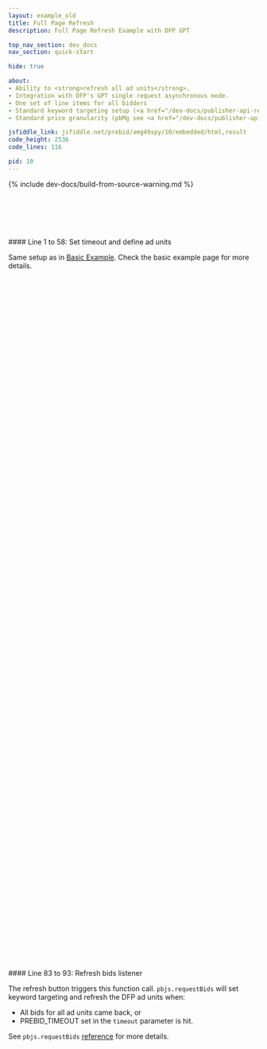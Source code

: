 ```yaml
---
layout: example_old
title: Full Page Refresh
description: Full Page Refresh Example with DFP GPT

top_nav_section: dev_docs
nav_section: quick-start

hide: true

about:
- Ability to <strong>refresh all ad units</strong>.
- Integration with DFP's GPT single request asynchronous mode.
- One set of line items for all bidders
- Standard keyword targeting setup (<a href="/dev-docs/publisher-api-reference.html#bidderSettingsDefault">reference</a>).
- Standard price granularity (pbMg see <a href="/dev-docs/publisher-api-reference.html#bidResponse">reference here</a>).

jsfiddle_link: jsfiddle.net/prebid/amg49spy/10/embedded/html,result
code_height: 2536
code_lines: 116

pid: 10
---
```


{% include dev-docs/build-from-source-warning.md %}

<br>
<br>
<br>
<br>
<br>

<div markdown="1">
#### Line 1 to 58: Set timeout and define ad units

Same setup as in [Basic Example](/dev-docs/examples/basic-example.html). Check the basic example page for more details.

</div>

<br><br><br><br><br><br>
<br><br><br><br><br><br>
<br><br><br><br><br><br>
<br><br><br><br><br><br>
<br><br><br><br><br><br>
<br><br><br><br><br><br>
<br><br><br><br><br><br>
<br><br><br><br><br><br>
<br><br><br><br><br><br>
<br><br><br><br><br><br>
<br><br><br><br><br><br>
<br><br><br><br><br><br>
<br><br><br><br><br><br>
<br><br><br>

<div markdown="1">
#### Line 83 to 93: Refresh bids listener

The refresh button triggers this function call. `pbjs.requestBids` will set keyword targeting and refresh the DFP ad units when:

- All bids for all ad units came back, or
- PREBID_TIMEOUT set in the `timeout` parameter is hit.

See `pbjs.requestBids` [reference](/dev-docs/publisher-api-reference.html#module_pbjs.requestBids) for more details.

</div>
